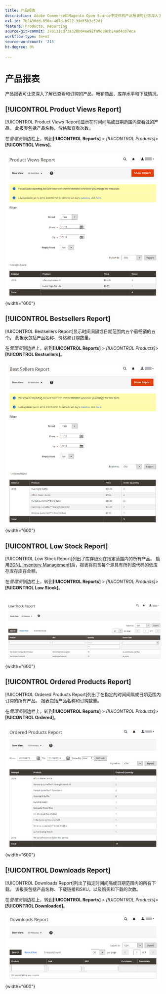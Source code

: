 ```yaml
---
title: 产品报表
description: Adobe Commerce和Magento Open Source中提供的产品报表可让您深入了解已查看和订购的产品、畅销商品、库存水平和下载情况。
exl-id: 7b2430dd-050a-407d-b922-39df5b3c52d1
feature: Products, Reporting
source-git-commit: 370131cd73a320b04ee92fa9609cb24ad4c07eca
workflow-type: tm+mt
source-wordcount: '216'
ht-degree: 0%

---
```


# 产品报表

产品报表可让您深入了解已查看和订购的产品、畅销商品、库存水平和下载情况。

## [!UICONTROL Product Views Report]

[!UICONTROL Product Views Report]显示在时间间隔或日期范围内查看过的产品。 此报表包括产品名称、价格和查看次数。

在&#x200B;_管理员_&#x200B;侧边栏上，转到&#x200B;**[!UICONTROL Reports]** > _[!UICONTROL Products]_>**[!UICONTROL Views]**。

![产品查看报告](./assets/product-views.png){width="600"}

## [!UICONTROL Bestsellers Report]

[!UICONTROL Bestsellers Report]显示时间间隔或日期范围内五个最畅销的五个。 此报表包括产品名称、价格和订购数量。

在&#x200B;_管理员_&#x200B;侧边栏上，转到&#x200B;**[!UICONTROL Reports]** > _[!UICONTROL Products]_>**[!UICONTROL Bestsellers]**。

![Bestsellers报告](./assets/bestsellers.png){width="600"}

## [!UICONTROL Low Stock Report]

[!UICONTROL Low Stock Report]列出了库存级别在指定范围内的所有产品。 启用[[!DNL Inventory Management]](../inventory-management/introduction.md)后，报表将包含每个源具有所列源代码的低库存库存库存金额。

在&#x200B;_管理员_&#x200B;侧边栏上，转到&#x200B;**[!UICONTROL Reports]** > _[!UICONTROL Products]_>**[!UICONTROL Low Stock]**。

![低库存报告](./assets/low-stock.png){width="600"}

## [!UICONTROL Ordered Products Report]

[!UICONTROL Ordered Products Report]列出了在指定的时间间隔或日期范围内订购的所有产品。 报表包括产品名称和订购数量。

在&#x200B;_管理员_&#x200B;侧边栏上，转到&#x200B;**[!UICONTROL Reports]** > _[!UICONTROL Products]_>**[!UICONTROL Ordered]**。

![订购产品报表](./assets/products-ordered.png){width="600"}

## [!UICONTROL Downloads Report]

[!UICONTROL Downloads Report]列出了指定时间间隔或日期范围内的所有下载。 该报表包括产品名称、下载链接和SKU，以及购买和下载的次数。

在&#x200B;_管理员_&#x200B;侧边栏上，转到&#x200B;**[!UICONTROL Reports]** > _[!UICONTROL Products]_>**[!UICONTROL Downloaded]**。

![下载报告](./assets/downloads.png){width="600"}
